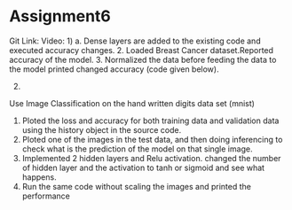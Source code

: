 # Assignment6

Git Link:
Video:
1)
a. Dense layers are added to the existing code and executed accuracy changes.
2. Loaded Breast Cancer dataset.Reported accuracy of the model.
3. Normalized the data before feeding the data to the model 
printed changed accuracy (code given below).

2)
Use Image Classification on the hand written digits data set (mnist)
1. Ploted the loss and accuracy for both training data and validation data using the history object in the source
code.
2. Ploted one of the images in the test data, and then doing inferencing to check what is the prediction of the model
on that single image.
3. Implemented 2 hidden layers and Relu activation. changed the number of hidden layer and the
activation to tanh or sigmoid and see what happens.
4. Run the same code without scaling the images and printed the performance
